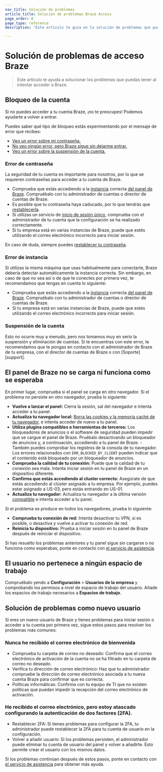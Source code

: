 ```yaml
---
nav_title: Solución de problemas
article_title: Solución de problemas Braze Access
page_order: 8
page_type: reference
description: "Este artículo te guía en la solución de problemas que puedas tener al intentar acceder a Braze."

---
```


# Solución de problemas de acceso Braze

> Este artículo te ayuda a solucionar los problemas que puedas tener al intentar acceder a Braze.

## Bloqueo de la cuenta

Si no puedes acceder a tu cuenta Braze, ¡no te preocupes! Podemos ayudarte a volver a entrar.	

Puedes saber qué tipo de bloqueo estás experimentando por el mensaje de error que recibes:	

- [Veo un error sobre mi contraseña.](#password-error)	
- [No veo ningún error, pero Braze sigue sin dejarme entrar.](#instance-error)	
- [Veo un error sobre la suspensión de la cuenta.](#account-suspension)	

### Error de contraseña

La seguridad de tu cuenta es importante para nosotros, por lo que se requieren contraseñas para acceder a tu cuenta de Braze.	
- Comprueba que estás accediendo a la [instancia]({{site.baseurl}}/user_guide/administrative/access_braze/braze_instances/#braze-instances) correcta [del panel de Braze]({{site.baseurl}}/user_guide/administrative/access_braze/braze_instances/#braze-instances). Compruébalo con tu administrador de cuentas o director de cuentas de Braze.	
- Es posible que tu contraseña haya caducado, por lo que tendrás que [restablecerla]({{site.baseurl}}/user_guide/administrative/access_braze/accessing_your_account/#resetting-your-password).	
- Si utilizas un servicio de [inicio de sesión único]({{site.baseurl}}/user_guide/administrative/access_braze/single_sign_on/set_up/), comprueba con el administrador de tu cuenta que la configuración se ha realizado correctamente.	
- Si tu empresa está en varias instancias de Braze, puede que estés utilizando el correo electrónico incorrecto para iniciar sesión.  	

En caso de duda, siempre puedes [restablecer tu contraseña]({{site.baseurl}}/user_guide/administrative/access_braze/accessing_your_account/#resetting-your-password).	

### Error de instancia

Si utilizas la misma máquina que usas habitualmente para conectarte, Braze debería detectar automáticamente la instancia correcta. Sin embargo, en caso de que no sea así o de que te conectes por primera vez, te recomendamos que tengas en cuenta lo siguiente:	

- Comprueba que estás accediendo a la [instancia]({{site.baseurl}}/user_guide/administrative/access_braze/braze_instances/#braze-instances) correcta [del panel de Braze]({{site.baseurl}}/user_guide/administrative/access_braze/braze_instances/#braze-instances). Compruébalo con tu administrador de cuentas o director de cuentas de Braze.
- Si tu empresa está en varias instancias de Braze, puede que estés utilizando el correo electrónico incorrecto para iniciar sesión.	

### Suspensión de la cuenta	

Esto no ocurre muy a menudo, pero nos tomamos muy en serio la suspensión y eliminación de cuentas. Si te encuentras con este error, te recomendamos que te pongas en contacto con el administrador de Braze de tu empresa, con el director de cuentas de Braze o con [Soporte][support].

## El panel de Braze no se carga ni funciona como se esperaba

En primer lugar, comprueba si el panel se carga en otro navegador. Si el problema no persiste en otro navegador, prueba lo siguiente:

- **Vuelve a lanzar el panel:** Cierra la sesión, sal del navegador e intenta acceder a tu panel.
- **Actualiza tu navegador local:** [Borra las cookies y la memoria caché de tu navegador]({{site.baseurl}}/user_guide/administrative/access_braze/accessing_your_account/#browser-cache-and-cookies), e intenta acceder de nuevo a tu panel.
- **Utiliza plugins compatibles o herramientas de terceros:** Los bloqueadores de anuncios o el software de seguridad pueden impedir que se cargue el panel de Braze. Pruébalo desactivando un bloqueador de anuncios y, a continuación, accediendo a tu panel de Braze.
        \- También puedes comprobar los registros de la consola de tu navegador. Los errores relacionados con `ERR_BLOCKED_BY_CLIENT` pueden indicar que el contenido está bloqueado por un bloqueador de anuncios.
- **Comprueba la calidad de tu conexión:** Puede que la calidad de tu conexión sea mala. Intenta iniciar sesión en tu panel de Braze en un dispositivo diferente.
- **Confirma que estás accediendo al cluster correcto:** Asegúrate de que estás accediendo al clúster asignado a tu empresa. Por ejemplo, puedes estar asignado a US-03, pero estás entrando en US-01.
- **Actualiza tu navegador:** Actualiza tu navegador a la última versión [compatible]({{site.baseurl}}/user_guide/administrative/access_braze/accessing_your_account/#supported-browsers) e intenta acceder a tu panel.

Si el problema se produce en todos los navegadores, prueba lo siguiente:

- **Comprueba tu conexión de red:** Intenta desactivar tu VPN, si es posible, o desactiva y vuelve a activar tu conexión de red.
- **Reinicia tu dispositivo:** Prueba a iniciar sesión en tu panel de Braze después de reiniciar el dispositivo.

Si has resuelto los problemas anteriores y tu panel sigue sin cargarse o no funciona como esperabas, ponte en contacto con [el servicio de asistencia]({{site.baseurl}}/braze_support/).

## El usuario no pertenece a ningún espacio de trabajo

Compruébalo yendo a **Configuración** > **Usuarios de la empresa** y comprobando los permisos a nivel de espacio de trabajo del usuario. Añade los espacios de trabajo necesarios a **Espacios de trabajo**.

## Solución de problemas como nuevo usuario

Si eres un nuevo usuario de Braze y tienes problemas para iniciar sesión o acceder a tu cuenta por primera vez, sigue estos pasos para resolver los problemas más comunes:

### Nunca he recibido el correo electrónico de bienvenida

- Comprueba tu carpeta de correo no deseado: Confirma que el correo electrónico de activación de la cuenta no se ha filtrado en tu carpeta de correo no deseado.
- Verifica tu dirección de correo electrónico: Haz que tu administrador compruebe la dirección de correo electrónico asociada a tu nueva cuenta Braze para confirmar que es correcta.
- Políticas informáticas: Confirma con tu equipo de TI que no existen políticas que puedan impedir la recepción del correo electrónico de activación.

### He recibido el correo electrónico, pero estoy atascado configurando la autenticación de dos factores (2FA).

- Restablecer 2FA: Si tienes problemas para configurar la 2FA, tu administrador puede restablecer la 2FA para tu cuenta de usuario en la configuración.
- Volver a añadir usuario: Si los problemas persisten, el administrador puede eliminar tu cuenta de usuario del panel y volver a añadirte. Esto permite crear el usuario con los mismos datos.

Si los problemas continúan después de estos pasos, ponte en contacto con [el servicio de asistencia]({{site.baseurl}}/braze_support/) para obtener más ayuda.